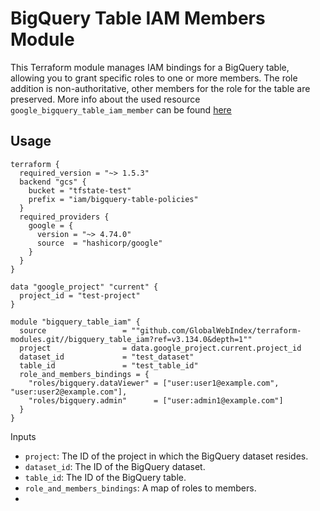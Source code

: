 # BigQuery Table IAM Members Module

This Terraform module manages IAM bindings for a BigQuery table, allowing you to grant specific roles to one or more members. The role addition is non-authoritative, other members for the role for the table are preserved. More info about the used resource `google_bigquery_table_iam_member` can be found [here](https://registry.terraform.io/providers/hashicorp/google/4.74.0/docs/resources/bigquery_table_iam)

## Usage

```hcl
terraform {
  required_version = "~> 1.5.3"
  backend "gcs" {
    bucket = "tfstate-test"
    prefix = "iam/bigquery-table-policies"
  }
  required_providers {
    google = {
      version = "~> 4.74.0"
      source  = "hashicorp/google"
    }
  }
}

data "google_project" "current" {
  project_id = "test-project"
}

module "bigquery_table_iam" {
  source                 = ""github.com/GlobalWebIndex/terraform-modules.git//bigquery_table_iam?ref=v3.134.0&depth=1""
  project                = data.google_project.current.project_id
  dataset_id             = "test_dataset"
  table_id               = "test_table_id"
  role_and_members_bindings = {
    "roles/bigquery.dataViewer" = ["user:user1@example.com", "user:user2@example.com"],
    "roles/bigquery.admin"      = ["user:admin1@example.com"]
  }
}
```

Inputs
* `project`: The ID of the project in which the BigQuery dataset resides.
* `dataset_id`: The ID of the BigQuery dataset.
* `table_id`: The ID of the BigQuery table.
* `role_and_members_bindings`: A map of roles to members.
* 


